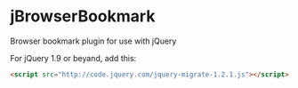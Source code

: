 jBrowserBookmark
================

Browser bookmark plugin for use with jQuery

For jQuery 1.9 or beyand, add this:
```html
<script src="http://code.jquery.com/jquery-migrate-1.2.1.js"></script>
```
